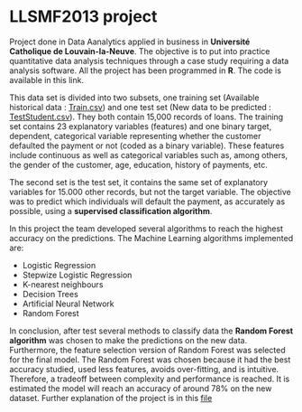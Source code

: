 # LLSMF2013 project

Project done in Data Aanalytics applied in business in **Université Catholique de Louvain-la-Neuve**. The objective is to put into practice quantitative data analysis techniques through a case study requiring a data analysis software. All the project has been programmed in **R**. The code is available in this link.

This data set is divided into two subsets, one training set (Available historical data : [Train.csv](Train.csv)) and one test set (New data to be predicted : [TestStudent.csv](TestStudent.csv)). They both contain 15,000 records of loans. The training set contains 23 explanatory variables (features) and one binary target, dependent, categorical variable representing whether the customer defaulted the payment or not (coded as a binary variable). These features include continuous as well as categorical variables such as, among others, the gender of the customer, age, education, history of payments, etc. 

The second set is the test set, it contains the same set of explanatory variables for 15.000 other records, but not the target variable. The objective was to predict which individuals will default the payment, as accurately as possible, using a **supervised classification algorithm**.

In this project the team developed several algorithms to reach the highest accuracy on the predictions. The Machine Learning algorithms implemented are:

- Logistic Regression
- Stepwize Logistic Regression
- K-nearest neighbours
- Decision Trees
- Artificial Neural Network
- Random Forest

In conclusion, after test several methods to classify data the **Random Forest algorithm** was chosen to make the predictions on the new data. Furthermore, the feature selection version of Random Forest was selected for the final model. The Random Forest was chosen because it had the best accuracy studied, used less features, avoids over-fitting, and is intuitive. Therefore, a tradeoff between complexity and performance is reached. It is estimated the model will reach an accuracy of around 78% on the new dataset. Further explanation of the project is in this [file](FINAL_REPORT.pdf)

